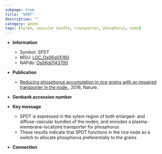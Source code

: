 ```yaml
---
subpage: true
title: "SPDT"
description: ""
category: genes
tags: [xylem, vascular bundle, transporter, phosphorus, node]
---
```


* **Information**  
    + Symbol: SPDT  
    + MSU: [LOC_Os06g05160](http://rice.plantbiology.msu.edu/cgi-bin/ORF_infopage.cgi?orf=LOC_Os06g05160)  
    + RAPdb: [Os06g0143700](http://rapdb.dna.affrc.go.jp/viewer/gbrowse_details/irgsp1?name=Os06g0143700)  

* **Publication**  
    + [Reducing phosphorus accumulation in rice grains with an impaired transporter in the node.](http://www.ncbi.nlm.nih.gov/pubmed?term=Reducing+phosphorus+accumulation+in+rice+grains+with+an+impaired+transporter+in+the+node.%5BTitle%5D), 2016, Nature.

* **Genbank accession number**  

* **Key message**  
    + SPDT is expressed in the xylem region of both enlarged- and diffuse-vascular bundles of the nodes, and encodes a plasma-membrane-localized transporter for phosphorus
    + These results indicate that SPDT functions in the rice node as a switch to allocate phosphorus preferentially to the grains

* **Connection**  



